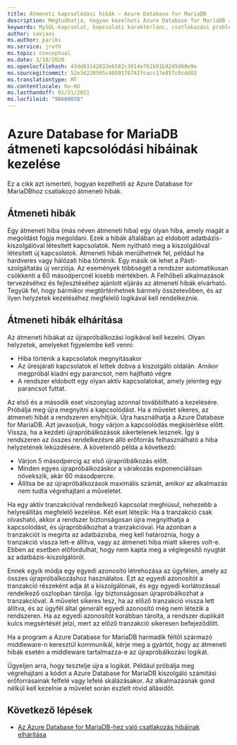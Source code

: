 ```yaml
---
title: Átmeneti kapcsolódási hibák – Azure Database for MariaDB
description: Megtudhatja, hogyan kezelheti Azure Database for MariaDB átmeneti kapcsolódási hibáit.
keywords: MySQL-kapcsolat, kapcsolati karakterlánc, csatlakozási problémák, átmeneti hiba, kapcsolódási hiba
author: savjani
ms.author: pariks
ms.service: jroth
ms.topic: conceptual
ms.date: 3/18/2020
ms.openlocfilehash: 43dd83142832e6582c3014e761b91b9245d68e9e
ms.sourcegitcommit: 52e3d220565c4059176742fcacc17e857c9cdd02
ms.translationtype: MT
ms.contentlocale: hu-HU
ms.lasthandoff: 01/21/2021
ms.locfileid: "98660038"
---
```

# <a name="handling-of-transient-connectivity-errors-for-azure-database-for-mariadb"></a>Azure Database for MariaDB átmeneti kapcsolódási hibáinak kezelése

Ez a cikk azt ismerteti, hogyan kezelhető az Azure Database for MariaDBhoz csatlakozó átmeneti hibák.

## <a name="transient-errors"></a>Átmeneti hibák

Egy átmeneti hiba (más néven átmeneti hiba) egy olyan hiba, amely magát a megoldást fogja megoldani. Ezek a hibák általában az eldobott adatbázis-kiszolgálóval létesített kapcsolatok. Nem nyitható meg a kiszolgálóval létesített új kapcsolatok. Átmeneti hibák merülhetnek fel, például ha hardveres vagy hálózati hiba történik. Egy másik ok lehet a Pásti-szolgáltatás új verziója. Az események többségét a rendszer automatikusan csökkenti a 60 másodpercnél kisebb mértékben. A Felhőbeli alkalmazások tervezéséhez és fejlesztéséhez ajánlott eljárás az átmeneti hibák elvárható. Tegyük fel, hogy bármikor megtörténhetnek bármely összetevőben, és az ilyen helyzetek kezeléséhez megfelelő logikával kell rendelkeznie.

## <a name="handling-transient-errors"></a>Átmeneti hibák elhárítása

Az átmeneti hibákat az újrapróbálkozási logikával kell kezelni. Olyan helyzetek, amelyeket figyelembe kell venni:

* Hiba történik a kapcsolatok megnyitásakor
* Az üresjárati kapcsolatok el lettek dobva a kiszolgáló oldalán. Amikor megpróbál kiadni egy parancsot, nem hajtható végre
* A rendszer eldobott egy olyan aktív kapcsolatokat, amely jelenleg egy parancsot futtat.

Az első és a második eset viszonylag azonnal továbbítható a kezelésére. Próbálja meg újra megnyitni a kapcsolódást. Ha a művelet sikeres, az átmeneti hibát a rendszeren enyhítjük. Újra használhatja a Azure Database for MariaDB. Azt javasoljuk, hogy várjon a kapcsolódás megkísérlése előtt. Vissza, ha a kezdeti újrapróbálkozások sikertelenek lesznek. Így a rendszeren az összes rendelkezésre álló erőforrás felhasználható a hiba helyzetének leküzdésére. A követendő példa a következő:

* Várjon 5 másodpercig az első újrapróbálkozás előtt.
* Minden egyes újrapróbálkozáskor a várakozás exponenciálisan növekszik, akár 60 másodpercre.
* Állítsa be az újrapróbálkozások maximális számát, amikor az alkalmazás nem tudta végrehajtani a műveletet.

Ha egy aktív tranzakcióval rendelkező kapcsolat meghiúsul, nehezebb a helyreállítás megfelelő kezelése. Két eset létezik: Ha a tranzakció csak olvasható, akkor a rendszer biztonságosan újra megnyithatja a kapcsolódást, és újrapróbálkozhat a tranzakcióval. Ha azonban a tranzakciót is megírta az adatbázisba, meg kell határoznia, hogy a tranzakció vissza lett-e állítva, vagy az átmeneti hiba miatt sikeres volt-e. Ebben az esetben előfordulhat, hogy nem kapta meg a véglegesítő nyugtát az adatbázis-kiszolgálóról.

Ennek egyik módja egy egyedi azonosító létrehozása az ügyfélen, amely az összes újrapróbálkozáshoz használatos. Ezt az egyedi azonosítót a tranzakció részeként adja át a kiszolgálónak, és egy egyedi korlátozással rendelkező oszlopban tárolja. Így biztonságosan újrapróbálkozhat a tranzakcióval. A művelet sikeres lesz, ha az előző tranzakció vissza lett állítva, és az ügyfél által generált egyedi azonosító még nem létezik a rendszeren. Ha az egyedi azonosítót korábban tárolta, a rendszer duplikált kulcs megsértését jelzi, mert az előző tranzakció sikeresen befejeződött.

Ha a program a Azure Database for MariaDB harmadik féltől származó middleware-n keresztül kommunikál, kérje meg a gyártót, hogy az átmeneti hibák esetén a middleware tartalmazza-e az újrapróbálkozási logikát.

Ügyeljen arra, hogy tesztelje újra a logikát. Például próbálja meg végrehajtani a kódot a Azure Database for MariaDB kiszolgáló számítási erőforrásainak felfelé vagy lefelé skálázásakor. Az alkalmazásnak gond nélkül kell kezelnie a művelet során észlelt rövid állásidőt.

## <a name="next-steps"></a>Következő lépések

* [Az Azure Database for MariaDB-hez való csatlakozás hibáinak elhárítása](howto-troubleshoot-common-connection-issues.md)
